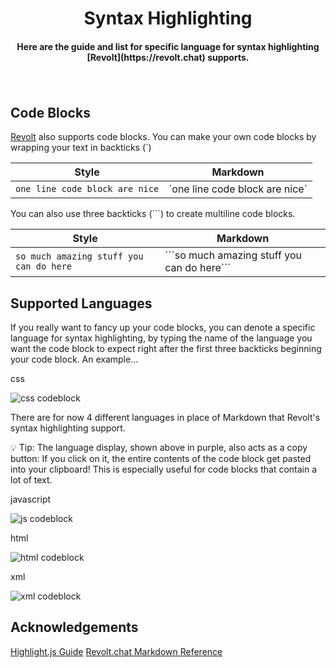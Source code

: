 <h1 align="center">Syntax Highlighting</h1>

<h4 align='center'>Here are the guide and list for specific language for syntax highlighting [Revolt](https://revolt.chat) supports.</h4>
<p>ㅤ</p>

## Code Blocks

[Revolt](https://revolt.chat) also supports code blocks. You can make your own code blocks by wrapping your text in backticks (`)

| Style                          | Markdown                        |
|--------------------------------|---------------------------------|
| `one line code block are nice` | \`one line code block are nice\`|

You can also use three backticks (```) to create multiline code blocks.

| Style                                       | Markdown                                         |
|---------------------------------------------|--------------------------------------------------|
| ```so much amazing stuff you can do here``` | \`\`\`so much amazing stuff you can do here\`\`\`|

## Supported Languages

If you really want to fancy up your code blocks, you can denote a specific language for syntax highlighting, by typing the name of the language you want the code block to expect right after the first three backticks beginning your code block. An example...

css

![css codeblock](https://cdn.discordapp.com/attachments/704198018219638834/900096893567242331/css.png)

There are for now 4 different languages in place of Markdown that Revolt's syntax highlighting support.

💡 Tip: The language display, shown above in purple, also acts as a copy button: If you click on it, the entire contents of the code block get pasted into your clipboard! This is especially useful for code blocks that contain a lot of text.

javascript

![js codeblock](https://cdn.discordapp.com/attachments/704198018219638834/900097832378322944/js.png)

html

![html codeblock](https://cdn.discordapp.com/attachments/704198018219638834/900098376736079972/html.png)

xml

![xml codeblock](https://cdn.discordapp.com/attachments/704198018219638834/900108042979389470/xml.png)

## Acknowledgements

[Highlight.js Guide](https://gist.github.com/matthewzring/9f7bbfd102003963f9be7dbcf7d40e51)
[Revolt.chat Markdown Reference](https://developers.revolt.chat/markdown)